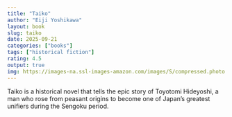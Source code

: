 ```yaml
---
title: "Taiko"
author: "Eiji Yoshikawa"
layout: book
slug: taiko
date: 2025-09-21
categories: ["books"]
tags: ["historical fiction"]
rating: 4.5
output: true
img: https://images-na.ssl-images-amazon.com/images/S/compressed.photo.goodreads.com/books/1402402564i/6509552.jpg
---
```


Taiko is a historical novel that tells the epic story of Toyotomi Hideyoshi, a man who rose from peasant origins to become one of Japan’s greatest unifiers during the Sengoku period.


